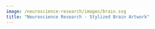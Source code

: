 ```yaml
---
image: /neuroscience-research/images/brain.svg
title: "Neuroscience Research - Stylized Brain Artwork"
---
```

